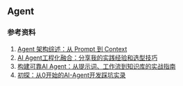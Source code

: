 ## Agent







### 参考资料

1. [Agent 架构综述：从 Prompt 到 Context](https://mp.weixin.qq.com/s/pIcZPDqYzXrE3i6Zh4sr-Q?poc_token=HLvaq2ijs8Enbbgxn77KPvE0R9XsK0enZn05rgVK)
1. [AI Agent工程化融合：分享我的实践经验和选型技巧](https://mp.weixin.qq.com/s/itQUn-rwxbccHOye8qeDlg?poc_token=HBdktWijDpGxkS5IXKp6WYZEnWCnkE6UxKn23z_e)
1. [构建可靠AI Agent：从提示词、工作流到知识库的实战指南](https://mp.weixin.qq.com/s?__biz=MzIzOTU0NTQ0MA==&mid=2247552381&idx=1&sn=966dfc91ab7e75d349fcc82f0713ab04&scene=21&poc_token=HDxltWij5OhQzlceE79xca5aMj_-vJrPCuUKZ-Bu)
1. [初探：从0开始的AI-Agent开发踩坑实录](https://mp.weixin.qq.com/s/7Lt3WKmHoQY5HifnPFjxoQ)